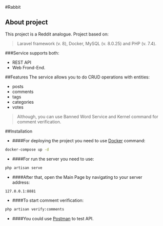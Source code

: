 #Rabbit

## About project

This project is a Reddit analogue.
Project based on:
> Laravel framework (v. 8), Docker, MySQL (v. 8.0.25) and PHP (v. 7.4). 

###Service supports both:
- REST API
- Web Frond-End.

##Features
The service allows you to do CRUD operations with entities:
- posts
- comments
- tags
- categories
- votes

> Although, you can use Banned Word Service and Kernel command for comment verification. 

##Installation

- ####For deploying the project you need to use [Docker](https://www.docker.com/) command:
```sh
docker-compose up -d
```
- ####For run the server you need to use:
```sh
php artisan serve
```
- ####After that, open the Main Page by navigating to your server address:
```sh
127.0.0.1:8881
```
- ####To start comment verification:
```sh
php artisan verify:comments
```
- ####You could use [Postman](https://www.postman.com/) to test API.
